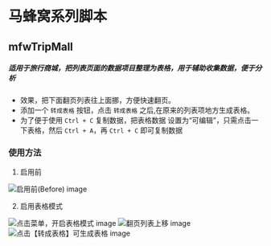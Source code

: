 # 马蜂窝系列脚本

## mfwTripMall

##### 适用于旅行商城，把列表页面的数据项目整理为表格，用于辅助收集数据，便于分析

- 效果，把下面翻页列表往上面挪，方便快速翻页。
- 添加一个 `转成表格` 按钮，点击 `转成表格` 之后,在原来的列表项地方生成表格。
- 为了便于使用 `Ctrl + C` 复制数据，把表格数据 设置为“可编辑”，只需点击一下表格，然后  `Ctrl + A`，再 `Ctrl + C` 即可复制数据


### 使用方法

1. 启用前

![启用前(Before) image](https://github.com/woolition/greasyforks/raw/master/img/mfwTripMall0.png)

2. 启用表格模式

![点击菜单，开启表格模式 image](https://github.com/woolition/greasyforks/raw/master/img/mfwTripMall1.png)
![翻页列表上移 image](https://github.com/woolition/greasyforks/raw/master/img/mfwTripMall2.png)
![点击【转成表格】可生成表格 image](https://github.com/woolition/greasyforks/raw/master/img/mfwTripMall3.png)
